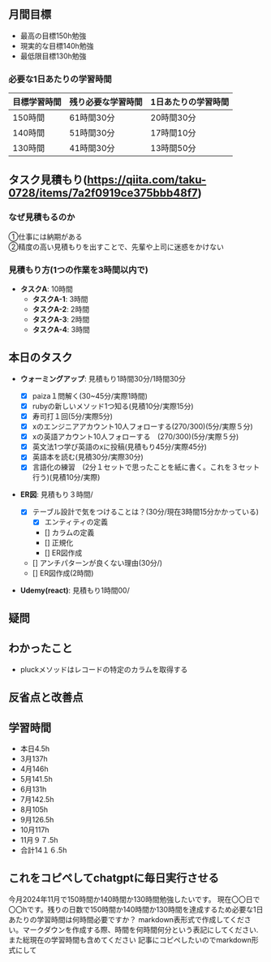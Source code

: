 
## 月間目標
- 最高の目標150h勉強
- 現実的な目標140h勉強
- 最低限目標130h勉強

### 必要な1日あたりの学習時間

| 目標学習時間 | 残り必要な学習時間 | 1日あたりの学習時間 |
|--------------|--------------------|--------------------|
| 150時間      | 61時間30分         | 20時間30分         |
| 140時間      | 51時間30分         | 17時間10分         |
| 130時間      | 41時間30分         | 13時間50分         |



## タスク見積もり(https://qiita.com/taku-0728/items/7a2f0919ce375bbb48f7)
### なぜ見積もるのか   
①仕事には納期がある  
②精度の高い見積もりを出すことで、先輩や上司に迷惑をかけない

### 見積もり方(1つの作業を3時間以内で)
- **タスクA**: 10時間
  - **タスクA-1**: 3時間
  - **タスクA-2**: 2時間
  - **タスクA-3**: 2時間
  - **タスクA-4**: 3時間


## 本日のタスク

  - **ウォーミングアップ**: 見積もり1時間30分/1時間30分
    - [x] paiza１問解く(30~45分/実際1時間)
    - [x] rubyの新しいメソッド1つ知る(見積10分/実際15分)
    - [x] 寿司打１回(5分/実際5分)
    - [x] xのエンジニアアカウント10人フォローする(270/300)(5分/実際５分)
    - [x] xの英語アカウント10人フォローする　(270/300)(5分/実際５分)
    - [x] 英文法1つ学び英語のxに投稿(見積もり45分/実際45分)
    - [x] 英語本を読む(見積30分/実際30分)
    - [x] 言語化の練習　(2分１セットで思ったことを紙に書く。これを３セット行う)(見積10分/実際)
   
   - **ER図**: 見積もり３時間/    
     - [x] テーブル設計で気をつけることは？(30分/現在3時間15分かかっている)
       -  [x] エンティティの定義
       -  [] カラムの定義
       -  [] 正規化
       -  [] ER図作成
     - [] アンチパターンが良くない理由(30分/)  
     - [] ER図作成(2時間)
    
  - **Udemy(react)**: 見積もり1時間00/
    
  
    

## 疑問




## わかったこと
- pluckメソッドはレコードの特定のカラムを取得する

## 反省点と改善点



## 学習時間
  - 本日4.5h
  - 3月137h
  - 4月146h
  - 5月141.5h
  - 6月131h
  - 7月142.5h
  - 8月105h
  - 9月126.5h
  - 10月117h
  - 11月９７.5h
  - 合計14１６.5h

 ## これをコピペしてchatgptに毎日実行させる
今月2024年11月で150時間か140時間か130時間勉強したいです。
現在〇〇日で〇〇hです。残りの日数で150時間か140時間か130時間を達成するため必要な1日あたりの学習時間は何時間必要ですか？
markdown表形式で作成してください。マークダウンを作成する際、時間を何時間何分という表記にしてください.また総現在の学習時間も含めてください
記事にコピペしたいのでmarkdown形式にして
 
